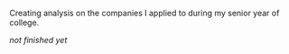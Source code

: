 Creating analysis on the companies I applied to during my senior year of college. 

*not finished yet*

